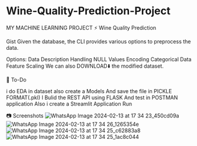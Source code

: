 # Wine-Quality-Prediction-Project
MY MACHINE LEARNING PROJECT ⚡ Wine Quality Prediction

Gist Given the database,
the CLI provides various options to preprocess the data. 

Options: Data Description Handling NULL Values Encoding Categorical Data Feature Scaling We can also DOWNLOAD⬇️ the modified dataset.


📝 To-Do

i do EDA in dataset also create a Models
And save the file in PICKLE FORMAT(.pkl) 
I Bulid the REST API using FLASK And test in POSTMAN application 
Also i create a Streamlit Application Run 


📷 Screenshots
![WhatsApp Image 2024-02-13 at 17 34 23_450cd09a](https://github.com/shahsaud1/Wine-Quality-Prediction-Project/assets/139316093/58260263-3d55-4c55-8320-656dae6082fa)
![WhatsApp Image 2024-02-13 at 17 34 26_1265354e](https://github.com/shahsaud1/Wine-Quality-Prediction-Project/assets/139316093/711855cc-ee67-4d72-b65e-8b8ba08c2aa4)
![WhatsApp Image 2024-02-13 at 17 34 25_c62883a8](https://github.com/shahsaud1/Wine-Quality-Prediction-Project/assets/139316093/e595b416-93d0-481c-9e60-884f889e645d)
![WhatsApp Image 2024-02-13 at 17 34 25_1ac8c044](https://github.com/shahsaud1/Wine-Quality-Prediction-Project/assets/139316093/de1d0aaf-d51c-4c26-8c23-e877fc93fdc3)
